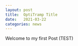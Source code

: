```yaml
---
layout: post
title:  OptiTramp Title
date:   2021-03-22
categories: news
---
```

Welcome to my first Post (TEST)
